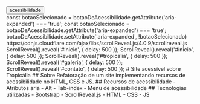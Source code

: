<div id="acessibilidade" class="menu-acessibilidade">
    <button id="botao-acessibilidade" class="btn btn-primary fw-bold rotacao-botao" aria-expanded="false">acessibilidade</button>
</div>const botaoSelecionado = botaoDeAcessibilidade.getAttribute('aria-expanded') === 'true';
const botaoSelecionado = botaoDeAcessibilidade.getAttribute('aria-expanded') === 'true';
botaoDeAcessibilidade.setAttribute('aria-expanded', !botaoSelecionado)
<section id="tropicalia" class="my-5 pt-6 secao-tropicalia" tabindex="0" aria-label="Seção explicativa sobre a Tropicália">
<section id="galeria" tabindex="0" aria-label="Seção de galeria de imagens">
https://cdnjs.cloudflare.com/ajax/libs/scrollReveal.js/4.0.9/scrollreveal.js
<script src="https://cdnjs.cloudflare.com/ajax/libs/scrollReveal.js/4.0.9/scrollreveal.js"></script>
ScrollReveal().reveal('#inicio', { delay: 500 });
ScrollReveal().reveal('#inicio', { delay: 500 });
ScrollReveal().reveal('#tropicalia', { delay: 500 });
ScrollReveal().reveal('#galeria', { delay: 500 });
ScrollReveal().reveal('#contato', { delay: 500 });
# Site acessível sobre Tropicália
## Sobre
Refatoração de um site implementando recursos de acessibilidade no HTML, CSS e JS.
## Recursos de acessibilidade
- Atributos aria
- Alt
- Tab-index
- Menu de acessibilidade
## Tecnologias utilizadas
- Bootstrap
- ScrollReveal.js
- HTML
- CSS
- JS
